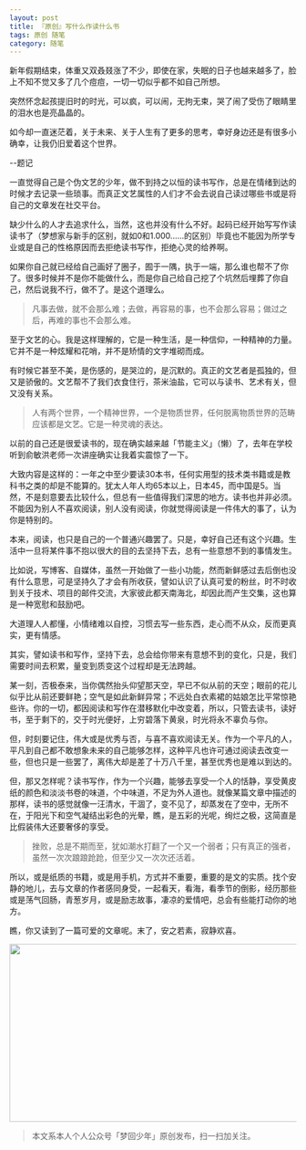 ```yaml
---
layout: post
title: 『原创』写什么作读什么书
tags: 原创 随笔
category: 随笔
---
```


新年假期结束，体重又双叒叕涨了不少，即使在家，失眠的日子也越来越多了，脸上不知不觉又多了几个痘痘，一切一切似乎都不如自己所想。

突然怀念起孩提旧时的时光，可以疯，可以闹，无拘无束，哭了闹了受伤了眼睛里的泪水也是亮晶晶的。

如今却一直迷茫着，关于未来、关于人生有了更多的思考，幸好身边还是有很多小确幸，让我仍旧爱着这个世界。

--题记

一直觉得自己是个伪文艺的少年，做不到持之以恒的读书写作，总是在情绪到达的时候才去记录一些琐事。而真正文艺属性的人们才不会去说自己读过哪些书或是将自己的文章发在社交平台。

缺少什么的人才去追求什么，当然，这也并没有什么不好。起码已经开始写写作读读书了（梦想家与新手的区别，就如0和1.000......的区别）毕竟也不能因为所学专业或是自己的性格原因而去拒绝读书写作，拒绝心灵的给养啊。

如果你自己就已经给自己画好了圈子，囿于一隅，执于一端，那么谁也帮不了你了。很多时候并不是你不能做什么，而是你自己给自己挖了个坑然后埋葬了你自己，然后说我不行，做不了。是这个道理么。

> 凡事去做，就不会那么难；去做，再容易的事，也不会那么容易；做过之后，再难的事也不会那么难。

至于文艺的心。我是这样理解的，它是一种生活，是一种信仰，一种精神的力量。它并不是一种炫耀和花哨，并不是矫情的文字堆砌而成。

有时候它甚至不美，是伤感的，是哭泣的，是沉默的。真正的文艺者是孤独的，但又是骄傲的。文艺帮不了我们衣食住行，茶米油盐，它可以与读书、艺术有关，但又没有关系。

> 人有两个世界，一个精神世界，一个是物质世界，任何脱离物质世界的范畴应该都是文艺。它是一种灵魂的表达。

以前的自己还是很爱读书的，现在确实越来越「节能主义」（懒）了，去年在学校听到俞敏洪老师一次讲座确实让我着实震惊了一下。

大致内容是这样的：一年之中至少要读30本书，任何实用型的技术类书籍或是教科书之类的却是不能算的。犹太人年人均65本以上，日本45，而中国是5。当然，不是刻意要去比较什么，但总有一些值得我们深思的地方。读书也并非必须。不能因为别人不喜欢阅读，别人没有阅读，你就觉得阅读是一件伟大的事了，认为你是特别的。

本来，阅读，也只是自己的一个普通兴趣罢了。只是，幸好自己还有这个兴趣。生活中一旦将某件事不抱以很大的目的去坚持下去，总有一些意想不到的事情发生。

比如说，写博客、自媒体，虽然一开始做了一些小功能，然而新鲜感过去后倒也没有什么意思，可是坚持久了才会有所收获，譬如认识了认真可爱的粉丝，时不时收到关于技术、项目的邮件交流，大家彼此都天南海北，却因此而产生交集，这也算是一种宽慰和鼓励吧。

大道理人人都懂，小情绪难以自控，习惯去写一些东西，走心而不从众，反而更真实，更有情感。

其实，譬如读书和写作，坚持下去，总会给你带来有意想不到的变化，只是，我们需要时间去积累，量变到质变这个过程却是无法跨越。

某一刻，否极泰来，当你偶然抬头仰望那天空，早已不似从前的天空；眼前的花儿似乎比从前还要鲜艳；空气是如此新鲜异常；不远处白衣素裙的姑娘怎比平常惊艳些许。你的一切，都因阅读和写作在潜移默化中改变着，所以，只管去读书，读好书，至于剩下的，交于时光便好，上穷碧落下黄泉，时光将永不辜负与你。

但，时刻要记住，伟大或是优秀与否，与喜不喜欢阅读无关。作为一个平凡的人，平凡到自己都不敢想象未来的自己能够怎样，这种平凡也许可通过阅读去改变一些，但也只是一些罢了，离伟大却是差了十万八千里，甚至优秀也是难以到达的。

但，那又怎样呢？读书写作，作为一个兴趣，能够去享受一个人的恬静，享受黄皮纸的颜色和淡淡书卷的味道，个中味道，不足为外人道也。就像某篇文章中描述的那样，读书的感觉就像一汪清水，干涸了，变不见了，却蒸发在了空中，无所不在，于阳光下和空气凝结出彩色的光晕，瞧，是五彩的光呢，绚烂之极，这简直是比假装伟大还要奢侈的享受。

> 挫败，总是不期而至，犹如潮水打翻了一个又一个弱者；只有真正的强者，虽然一次次踉踉跄跄，但至少又一次次还活着。

所以，或是纸质的书籍，或是用手机，方式并不重要，重要的是文的实质。找个安静的地儿，去与文章的作者感同身受，一起看天，看海，看季节的倒影，经历那些或是荡气回肠，青葱岁月，或是励志故事，凄凉的爱情吧，总会有些能打动你的地方。

瞧，你又读到了一篇可爱的文章呢。末了，安之若素，寂静欢喜。

<div align="center">
<img src="http://rann.cc/assets/img/qrcode-horizon1.png" width="855" height="312"/>
</div>

> 本文系本人个人公众号「梦回少年」原创发布，扫一扫加关注。